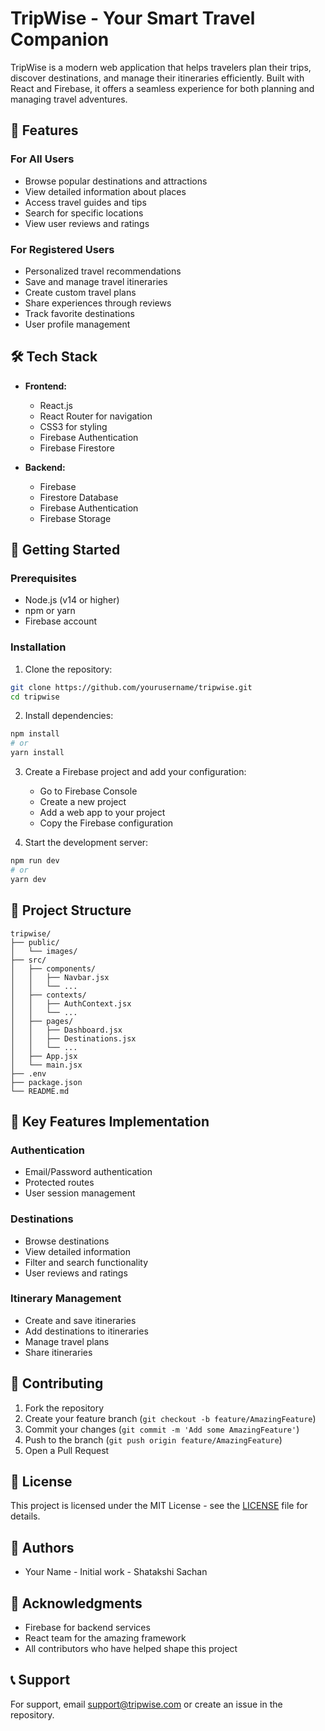 # TripWise - Your Smart Travel Companion

TripWise is a modern web application that helps travelers plan their trips, discover destinations, and manage their itineraries efficiently. Built with React and Firebase, it offers a seamless experience for both planning and managing travel adventures.

## 🌟 Features

### For All Users
- Browse popular destinations and attractions
- View detailed information about places
- Access travel guides and tips
- Search for specific locations
- View user reviews and ratings

### For Registered Users
- Personalized travel recommendations
- Save and manage travel itineraries
- Create custom travel plans
- Share experiences through reviews
- Track favorite destinations
- User profile management

## 🛠️ Tech Stack

- **Frontend:**
  - React.js
  - React Router for navigation
  - CSS3 for styling
  - Firebase Authentication
  - Firebase Firestore

- **Backend:**
  - Firebase
  - Firestore Database
  - Firebase Authentication
  - Firebase Storage

## 🚀 Getting Started

### Prerequisites
- Node.js (v14 or higher)
- npm or yarn
- Firebase account

### Installation

1. Clone the repository:
```bash
git clone https://github.com/yourusername/tripwise.git
cd tripwise
```

2. Install dependencies:
```bash
npm install
# or
yarn install
```

3. Create a Firebase project and add your configuration:
   - Go to Firebase Console
   - Create a new project
   - Add a web app to your project
   - Copy the Firebase configuration


5. Start the development server:
```bash
npm run dev
# or
yarn dev
```

## 📁 Project Structure

```
tripwise/
├── public/
│   └── images/
├── src/
│   ├── components/
│   │   ├── Navbar.jsx
│   │   └── ...
│   ├── contexts/
│   │   ├── AuthContext.jsx
│   │   └── ...
│   ├── pages/
│   │   ├── Dashboard.jsx
│   │   ├── Destinations.jsx
│   │   └── ...
│   ├── App.jsx
│   └── main.jsx
├── .env
├── package.json
└── README.md
```

## 🔑 Key Features Implementation

### Authentication
- Email/Password authentication
- Protected routes
- User session management

### Destinations
- Browse destinations
- View detailed information
- Filter and search functionality
- User reviews and ratings

### Itinerary Management
- Create and save itineraries
- Add destinations to itineraries
- Manage travel plans
- Share itineraries

## 🤝 Contributing

1. Fork the repository
2. Create your feature branch (`git checkout -b feature/AmazingFeature`)
3. Commit your changes (`git commit -m 'Add some AmazingFeature'`)
4. Push to the branch (`git push origin feature/AmazingFeature`)
5. Open a Pull Request

## 📝 License

This project is licensed under the MIT License - see the [LICENSE](LICENSE) file for details.

## 👥 Authors

- Your Name - Initial work - Shatakshi Sachan

## 🙏 Acknowledgments

- Firebase for backend services
- React team for the amazing framework
- All contributors who have helped shape this project

## 📞 Support

For support, email support@tripwise.com or create an issue in the repository.

